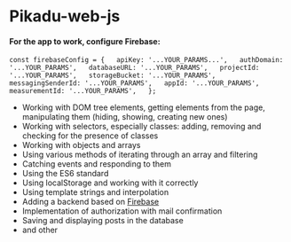 # Pikadu-web-js

 #### For the app to work, configure Firebase:
 
 `const firebaseConfig = {  
  apiKey: '...YOUR_PARAMS...',  
  authDomain: '...YOUR_PARAMS',  
  databaseURL: '...YOUR_PARAMS',  
  projectId: '...YOUR_PARAMS',  
  storageBucket: '...YOUR_PARAMS',  
  messagingSenderId: '...YOUR_PARAMS',  
  appId: '...YOUR_PARAMS',  
  measurementId: '...YOUR_PARAMS',  
};`

- Working with DOM tree elements, getting elements from the page, manipulating them (hiding, showing, creating new ones)
- Working with selectors, especially classes: adding, removing and checking for the presence of classes
- Working with objects and arrays
- Using various methods of iterating through an array and filtering
- Catching events and responding to them
- Using the ES6 standard
- Using localStorage and working with it correctly
- Using template strings and interpolation
- Adding a backend based on [Firebase](https://firebase.google.com/)
- Implementation of authorization with mail confirmation
- Saving and displaying posts in the database
- and other
